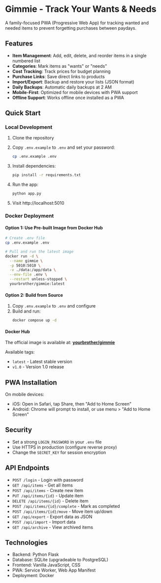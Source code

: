 # Gimmie - Track Your Wants & Needs

A family-focused PWA (Progressive Web App) for tracking wanted and needed items to prevent forgetting purchases between paydays.

## Features

- **Item Management**: Add, edit, delete, and reorder items in a single numbered list
- **Categories**: Mark items as "wants" or "needs"
- **Cost Tracking**: Track prices for budget planning
- **Purchase Links**: Save direct links to products
- **Import/Export**: Backup and restore your lists (JSON format)
- **Daily Backups**: Automatic daily backups at 2 AM
- **Mobile-First**: Optimized for mobile devices with PWA support
- **Offline Support**: Works offline once installed as a PWA

## Quick Start

### Local Development

1. Clone the repository
2. Copy `.env.example` to `.env` and set your password:
   ```bash
   cp .env.example .env
   ```

3. Install dependencies:
   ```bash
   pip install -r requirements.txt
   ```

4. Run the app:
   ```bash
   python app.py
   ```

5. Visit http://localhost:5010

### Docker Deployment

#### Option 1: Use Pre-built Image from Docker Hub
```bash
# Create .env file
cp .env.example .env

# Pull and run the latest image
docker run -d \
  --name gimmie \
  -p 5010:5010 \
  -v ./data:/app/data \
  --env-file .env \
  --restart unless-stopped \
  yourbrother/gimmie:latest
```

#### Option 2: Build from Source
1. Copy `.env.example` to `.env` and configure
2. Build and run:
   ```bash
   docker compose up -d
   ```

#### Docker Hub
The official image is available at: **[yourbrother/gimmie](https://hub.docker.com/r/yourbrother/gimmie)**

Available tags:
- `latest` - Latest stable version
- `v1.0` - Version 1.0 release

## PWA Installation

On mobile devices:
- iOS: Open in Safari, tap Share, then "Add to Home Screen"
- Android: Chrome will prompt to install, or use menu > "Add to Home Screen"

## Security

- Set a strong `LOGIN_PASSWORD` in your `.env` file
- Use HTTPS in production (configure reverse proxy)
- Change the `SECRET_KEY` for session encryption

## API Endpoints

- `POST /login` - Login with password
- `GET /api/items` - Get all items
- `POST /api/items` - Create new item
- `PUT /api/items/{id}` - Update item
- `DELETE /api/items/{id}` - Delete item
- `POST /api/items/{id}/complete` - Mark as completed
- `POST /api/items/{id}/move` - Move item up/down
- `GET /api/export` - Export data as JSON
- `POST /api/import` - Import data
- `GET /api/archive` - View archived items

## Technologies

- Backend: Python Flask
- Database: SQLite (upgradeable to PostgreSQL)
- Frontend: Vanilla JavaScript, CSS
- PWA: Service Worker, Web App Manifest
- Deployment: Docker